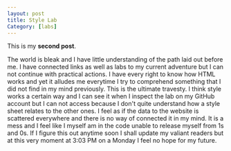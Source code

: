 ```yaml
---
layout: post
title: Style Lab
Category: [labs]
---
```


This is my **second post**.

The world is bleak and I have little understanding of the path laid out before me. I have connected links as well as labs to my current adventure but I can not continue 
with practical actions. I have every right to know how HTML works and yet it alludes me everytime I try to comprehend something that I did not find in my mind previously.
This is the ultimate travesty. I think style works a certain way and I can see it when I inspect the lab on my GitHub account but I can not access because I don't quite understand
how a style sheet relates to the other ones. I feel as if the data to the website is scattered everywhere and there is no way of connected it in my mind. It is a mess and I feel
like I myself am in the code unable to release myself from 1s and 0s. If I figure this out anytime soon I shall update my valiant readers but at this very moment at 3:03 PM on a 
Monday I feel no hope for my future. 
